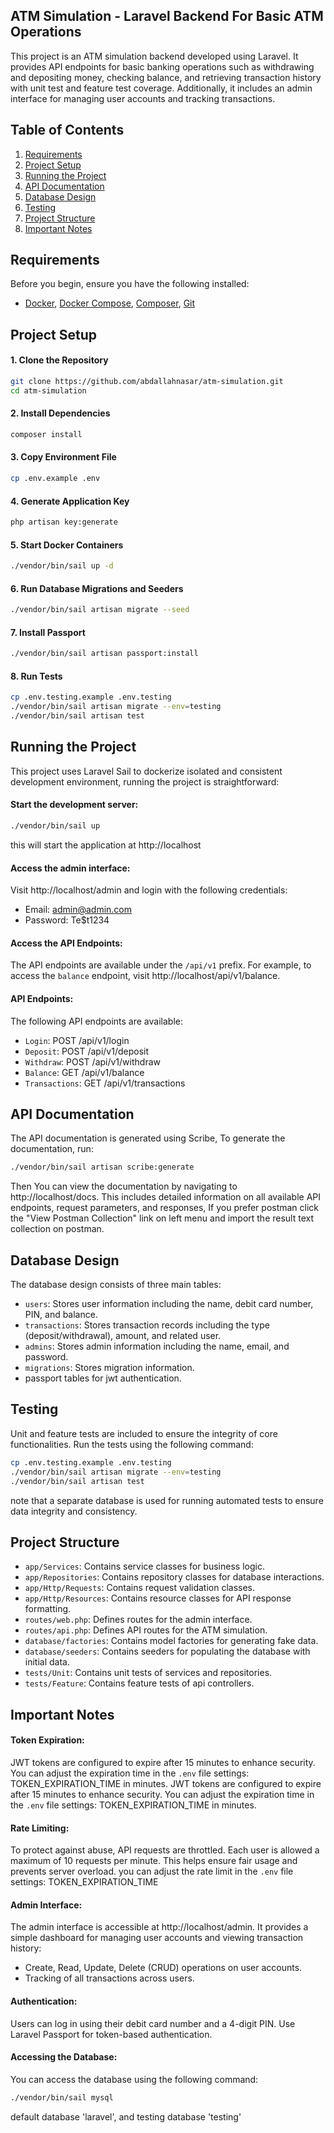 

## ATM Simulation - Laravel Backend For Basic ATM Operations

This project is an ATM simulation backend developed using Laravel. It provides API endpoints for basic banking operations such as withdrawing and depositing money, checking balance, and retrieving transaction history with unit test and feature test coverage. Additionally, it includes an admin interface for managing user accounts and tracking transactions.
## Table of Contents

1. [Requirements](#requirements)
2. [Project Setup](#project-setup)
3. [Running the Project](#running-the-project)
4. [API Documentation](#api-documentation)
5. [Database Design](#database-design)
6. [Testing](#testing)
7. [Project Structure](#project-structure)
8. [Important Notes](#important-notes)


## Requirements

Before you begin, ensure you have the following installed:

- [Docker](https://www.docker.com/), [Docker Compose](https://docs.docker.com/compose/), [Composer](https://getcomposer.org/), [Git](https://git-scm.com/)


## Project Setup
#### 1. Clone the Repository
```bash
git clone https://github.com/abdallahnasar/atm-simulation.git
cd atm-simulation
```

#### 2. Install Dependencies
```bash
composer install
```
#### 3. Copy Environment File
```bash
cp .env.example .env
```
#### 4. Generate Application Key
```bash
php artisan key:generate
```
#### 5. Start Docker Containers
```bash
./vendor/bin/sail up -d
```
#### 6. Run Database Migrations and Seeders
```bash
./vendor/bin/sail artisan migrate --seed
```
#### 7. Install Passport
```bash
./vendor/bin/sail artisan passport:install
```
#### 8. Run Tests
```bash
cp .env.testing.example .env.testing
./vendor/bin/sail artisan migrate --env=testing
./vendor/bin/sail artisan test
```

## Running the Project
This project uses Laravel Sail to dockerize isolated and consistent development environment, running the project is straightforward:

#### Start the development server:
```bash
./vendor/bin/sail up
```

this will start the application at http://localhost

#### Access the admin interface:
Visit http://localhost/admin and login with the following credentials:
- Email: admin@admin.com
- Password: Te$t1234


#### Access the API Endpoints:
The API endpoints are available under the `/api/v1` prefix. For example, to access the `balance` endpoint, visit http://localhost/api/v1/balance.

#### API Endpoints:
The following API endpoints are available:
- `Login`: POST /api/v1/login
- `Deposit`: POST /api/v1/deposit
- `Withdraw`: POST /api/v1/withdraw
- `Balance`: GET /api/v1/balance
- `Transactions`: GET /api/v1/transactions




## API Documentation

The API documentation is generated using Scribe, To generate the documentation, run:
```bash
./vendor/bin/sail artisan scribe:generate
```
Then You can view the documentation by navigating to
http://localhost/docs.
This includes detailed information on all available API endpoints, request parameters, and responses, 
If you prefer postman click the "View Postman Collection" link on left menu and import the result text collection on postman.

## Database Design
The database design consists of three main tables:
- `users`: Stores user information including the name, debit card number, PIN, and balance.
- `transactions`: Stores transaction records including the type (deposit/withdrawal), amount, and related user.
- `admins`: Stores admin information including the name, email, and password.
- `migrations`: Stores migration information.
-  passport tables for jwt authentication.


## Testing

Unit and feature tests are included to ensure the integrity of core functionalities. Run the tests using the following command:
```bash
cp .env.testing.example .env.testing
./vendor/bin/sail artisan migrate --env=testing
./vendor/bin/sail artisan test
```
note that a separate database is used for running automated tests to ensure data integrity and consistency.



## Project Structure
- `app/Services`: Contains service classes for business logic.
- `app/Repositories`: Contains repository classes for database interactions.
- `app/Http/Requests`: Contains request validation classes.
- `app/Http/Resources`: Contains resource classes for API response formatting.
- `routes/web.php`: Defines routes for the admin interface.
- `routes/api.php`: Defines API routes for the ATM simulation.
- `database/factories`: Contains model factories for generating fake data.
- `database/seeders`: Contains seeders for populating the database with initial data.
- `tests/Unit`: Contains unit tests of services and repositories.
- `tests/Feature`: Contains feature tests of api controllers.


## Important Notes

#### Token Expiration:
JWT tokens are configured to expire after 15 minutes to enhance security. You can adjust the expiration time in the `.env` file settings: TOKEN_EXPIRATION_TIME in minutes.
JWT tokens are configured to expire after 15 minutes to enhance security. You can adjust the expiration time in the `.env` file settings: TOKEN_EXPIRATION_TIME in minutes.

#### Rate Limiting:
To protect against abuse, API requests are throttled. Each user is allowed a maximum of 10 requests per minute. This helps ensure fair usage and prevents server overload.
you can adjust the rate limit in the `.env` file settings: TOKEN_EXPIRATION_TIME

#### Admin Interface:
The admin interface is accessible at http://localhost/admin. It provides a simple dashboard for managing user accounts and viewing transaction history:
- Create, Read, Update, Delete (CRUD) operations on user accounts.
- Tracking of all transactions across users.

#### Authentication:
Users can log in using their debit card number and a 4-digit PIN. Use Laravel Passport for token-based authentication.

#### Accessing the Database:
You can access the database using the following command:
```bash
./vendor/bin/sail mysql
```
default database 'laravel', and testing database 'testing'


